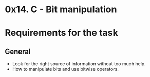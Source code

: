 # 0x14. C - Bit manipulation
# Requirements for the task
## General
- Look for the right source of information without too much help.
- How to manipulate bits and use bitwise operators.